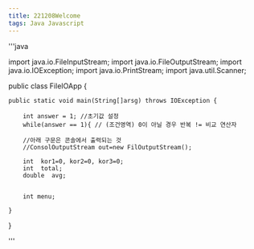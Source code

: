 ```yaml
---
title: 221208Welcome
tags: Java Javascript
---
```


'''java

import java.io.FileInputStream;
import java.io.FileOutputStream;
import java.io.IOException;
import java.io.PrintStream;
import java.util.Scanner;


public class FileIOApp {
	
	public static void main(String[]arsg) throws IOException {
		
		int answer = 1; //초기값 설정
		while(answer == 1){ // (조건영역) 0이 아닐 경우 반복 != 비교 연산자
			
		//아래 구문은 콘솔에서 출력되는 것
		//ConsolOutputStream out=new FilOutputStream();
			
        int  kor1=0, kor2=0, kor3=0;
        int  total;
        double  avg;   
        
 
        int menu;
        
	}
}

'''
